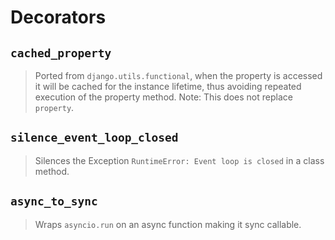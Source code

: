 # Decorators

## `cached_property`
> Ported from `django.utils.functional`, when the property is accessed it will be cached for the instance lifetime, thus avoiding repeated execution of the property method. Note: This does not replace `property`.

## `silence_event_loop_closed`
> Silences the Exception `RuntimeError: Event loop is closed` in a class method.

## `async_to_sync`
> Wraps `asyncio.run` on an async function making it sync callable.
